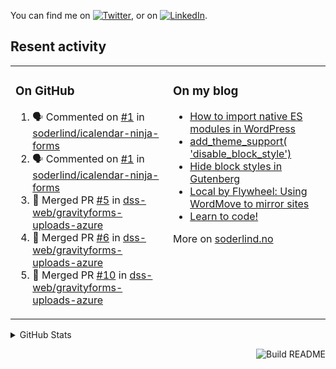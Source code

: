 

<!-- Actual text -->
You can find me on [![Twitter][1.2]][1], or on [![LinkedIn][2.2]][2].

<!-- Icons -->

[1.2]: http://i.imgur.com/wWzX9uB.png (twitter icon without padding)
[2.2]: https://raw.githubusercontent.com/MartinHeinz/MartinHeinz/master/linkedin-3-16.png (LinkedIn icon without padding)

<!-- Links to your social media accounts -->

[1]: https://twitter.com/soderlind
[2]: https://www.linkedin.com/in/soderlind/

## Resent activity

<table width="100%" border="0"><tr><td valign="top" width="49%">

### On GitHub

<!--START_SECTION:activity-->
1. 🗣 Commented on [#1](https://github.com/soderlind/icalendar-ninja-forms/issues/1) in [soderlind/icalendar-ninja-forms](https://github.com/soderlind/icalendar-ninja-forms)
2. 🗣 Commented on [#1](https://github.com/soderlind/icalendar-ninja-forms/issues/1) in [soderlind/icalendar-ninja-forms](https://github.com/soderlind/icalendar-ninja-forms)
3. 🎉 Merged PR [#5](https://github.com/dss-web/gravityforms-uploads-azure/pull/5) in [dss-web/gravityforms-uploads-azure](https://github.com/dss-web/gravityforms-uploads-azure)
4. 🎉 Merged PR [#6](https://github.com/dss-web/gravityforms-uploads-azure/pull/6) in [dss-web/gravityforms-uploads-azure](https://github.com/dss-web/gravityforms-uploads-azure)
5. 🎉 Merged PR [#10](https://github.com/dss-web/gravityforms-uploads-azure/pull/10) in [dss-web/gravityforms-uploads-azure](https://github.com/dss-web/gravityforms-uploads-azure)
<!--END_SECTION:activity-->

</td><td valign="top" width="49%">

### On my blog

<!-- BLOG:START -->
- [How to import native ES modules in WordPress](https://soderlind.no/how-to-import-native-es-modules-in-wordpress/)
- [add_theme_support&lpar; &#39;disable_block_style&#39;&rpar;](https://soderlind.no/add-theme-support-disable-block-style/)
- [Hide block styles in Gutenberg](https://soderlind.no/hide-block-styles-in-gutenberg/)
- [Local by Flywheel: Using WordMove to mirror sites](https://soderlind.no/local-by-flywheel-using-wordmove-to-mirror-sites/)
- [Learn to code!](https://soderlind.no/learn-to-code/)
<!-- BLOG:END -->

More on [soderlind.no](https://soderlind.no/)
</td></tr></table>

<details>
  <summary>GitHub Stats</summary>

  <img align="left" alt="Soderlind's GitHub Stats" src="https://github-readme-stats-d1emiyjuh.vercel.app/api?username=soderlind&show_icons=true&hide_border=true&count_private=true" />
  <img align="left" alt="Soderlind's Languages Stats" src="https://github-readme-stats-d1emiyjuh.vercel.app/api/top-langs/?username=soderlind" />

</details>

<a href="https://github.com/soderlind/soderlind/actions"><img src="https://github.com/soderlind/soderlind/workflows/Build%20README/badge.svg" align="right" alt="Build README"></a>

